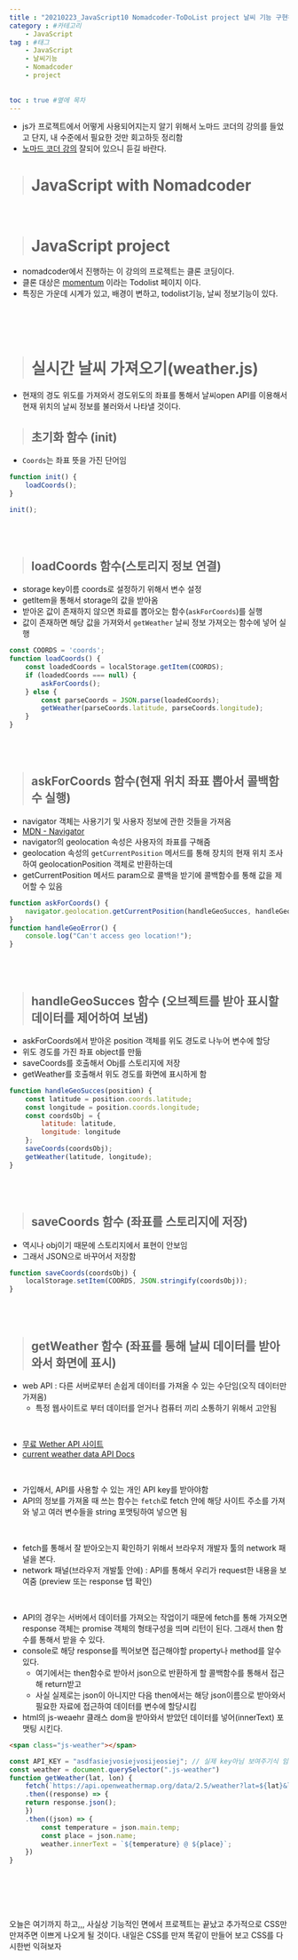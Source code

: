 ```yaml
---
title : "20210223_JavaScript10 Nomadcoder-ToDoList project 날씨 기능 구현하기, 프로젝트 완료!  " #제목
category : #카테고리
    - JavaScript
tag : #태그
    - JavaScript
    - 날씨기능
    - Nomadcoder
    - project
   
   
toc : true #옆에 목차
---
```


- js가 프로젝트에서 어떻게 사용되어지는지 알기 위해서 노마드 코더의 강의를 들었고 단지, 내 수준에서 필요한 것만 회고하듯 정리함
- [노마드 코더 강의](https://nomadcoders.co/courses) 잘되어 있으니 듣길 바란다.

># JavaScript with Nomadcoder

<br>

># JavaScript project

- nomadcoder에서 진행하는 이 강의의 프로젝트는 클론 코딩이다.
- 클론 대상은 [momentum](https://chrome.google.com/webstore/detail/momentum/laookkfknpbbblfpciffpaejjkokdgca?hl=ko) 이라는 Todolist 페이지 이다.
- 특징은 가운데 시계가 있고, 배경이 변하고, todolist기능, 날씨 정보기능이 있다.

<br>
<br>
<br>

># 실시간 날씨 가져오기(weather.js)

- 현재의 경도 위도를 가져와서 경도위도의 좌표를 통해서 날씨open API를 이용해서 현재 위치의 날씨 정보를 불러와서 나타낼 것이다.


>## 초기화 함수 (init)

- `Coords`는 좌표 뜻을 가진 단어임

``` js
function init() {
    loadCoords();
}

init();
```

<br>
<br>

>## loadCoords 함수(스토리지 정보 연결)

- storage key이름 coords로 설정하기 위해서 변수 설정
- getItem을 통해서 storage의 값을 받아옴
- 받아온 값이 존재하지 않으면 좌료를 뽑아오는 함수(`askForCoords`)를 실행
- 값이 존재하면 해당 값을 가져와서 `getWeather` 날씨 정보 가져오는 함수에 넣어 실행



``` js
const COORDS = 'coords';
function loadCoords() {
    const loadedCoords = localStorage.getItem(COORDS);
    if (loadedCoords === null) {
        askForCoords();
    } else {
        const parseCoords = JSON.parse(loadedCoords);
        getWeather(parseCoords.latitude, parseCoords.longitude);
    }
}
```

<br>
<br>

>## askForCoords 함수(현재 위치 좌표 뽑아서 콜백함수 실행)

- navigator 객체는 사용기기 및 사용자 정보에 관한 것들을 가져옴
- [MDN - Navigator](https://developer.mozilla.org/ko/docs/Web/API/Navigator)
- navigator의 geolocation 속성은 사용자의 좌표를 구해줌
- geolocation 속성의 `getCurrentPosition` 메서드를 통해 장치의 현재 위치 조사하여 geolocationPosition 객체로 반환하는데
- getCurrentPosition 메서드 param으로 콜백을 받기에 콜백함수를 통해 값을 제어할 수 있음

``` js
function askForCoords() {
    navigator.geolocation.getCurrentPosition(handleGeoSucces, handleGeoError)
}
function handleGeoError() {
    console.log("Can't access geo location!");
}
```
<br>
<br>

>## handleGeoSucces 함수 (오브젝트를 받아 표시할 데이터를 제어하여 보냄)

- askForCoords에서 받아온 position 객체를 위도 경도로 나누어 변수에 할당
- 위도 경도를 가진 좌표 object를 만듦
- saveCoords를 호출해서 Obj를 스토리지에 저장
- getWeather를 호출해서 위도 경도를 화면에 표시하게 함

``` js
function handleGeoSucces(position) {
    const latitude = position.coords.latitude;
    const longitude = position.coords.longitude;
    const coordsObj = {
        latitude: latitude,
        longitude: longitude
    };
    saveCoords(coordsObj);
    getWeather(latitude, longitude);
}
```

<br>
<br>

>## saveCoords 함수 (좌표를 스토리지에 저장)

- 역시나 obj이기 때문에 스토리지에서 표현이 안보임
- 그래서 JSON으로 바꾸어서 저장함

``` js
function saveCoords(coordsObj) {
    localStorage.setItem(COORDS, JSON.stringify(coordsObj));
}
```

<br>
<br>

>## getWeather 함수 (좌표를 통해 날씨 데이터를 받아와서 화면에 표시)

- web API : 다른 서버로부터 손쉽게 데이터를 가져올 수 있는 수단임(오직 데이터만 가져옴)
  - 특정 웹사이트로 부터 데이터를 얻거나 컴퓨터 끼리 소통하기 위해서 고안됨

<br>

- [무료 Wether API 사이트](https://home.openweathermap.org/api_keys)
- [current weather data API Docs](https://openweathermap.org/current#data)

<br>

- 가입해서, API를 사용할 수 있는 개인 API key를 받아야함
- API의 정보를 가져올 때 쓰는 함수는 `fetch`로 fetch  안에 해당 사이트 주소를 가져와 넣고 여러 변수들을 string 포맷팅하여 넣으면 됨

<br>

- fetch를 통해서 잘 받아오는지 확인하기 위해서 브라우저 개발자 툴의 network 패널을 본다.
- network 패널(브라우저 개발툴 안에) : API를 통해서 우리가 request한 내용을 보여줌 (preview 또는 response 탭 확인)

<br>

- API의 경우는 서버에서 데이터를 가져오는 작업이기 때문에 fetch를 통해 가져오면 response 객체는  promise 객체의 형태구성을 띄며 리턴이 된다. 그래서 then 함수를 통해서 받을 수 있다.
- console로 해당 response를 찍어보면 접근해야할 property나 method를 알수 있다.
  - 여기에서는 then함수로 받아서 json으로 반환하게 할 콜백함수를 통해서 접근해 return받고
  - 사실 실제로는 json이 아니지만 다음 then에서는 해당 json이름으로 받아와서 필요한 자료에 접근하여 데이터를 변수에 할당시킴
- html의 js-weaehr 클래스 dom을 받아와서 받았던 데이터를 넣어(innerText) 포맷팅 시킨다.

``` html
<span class="js-weather"></span>
```

``` js
const API_KEY = "asdfasiejvosiejvosijeosiej"; // 실제 key아님 보여주기식 임의 코드임
const weather = document.querySelector(".js-weather")
function getWeather(lat, lon) {
    fetch(`https://api.openweathermap.org/data/2.5/weather?lat=${lat}&lon=${lon}&appid=${API_KEY}&units=metric`) // 백틱 조심
    .then((response) => {
    return response.json();
    })
    .then((json) => {
        const temperature = json.main.temp;
        const place = json.name;
        weather.innerText = `${temperature} @ ${place}`;
    })
}
```

<br>
<br>
<br>
<br>

오늘은 여기까지 하고,,, 사실상 기능적인 면에서 프로젝트는 끝났고 추가적으로 CSS만 만져주면 이쁘게 나오게 될 것이다. 내일은 CSS를 만져 똑같이 만들어 보고 CSS를 다시한번 익혀보자


